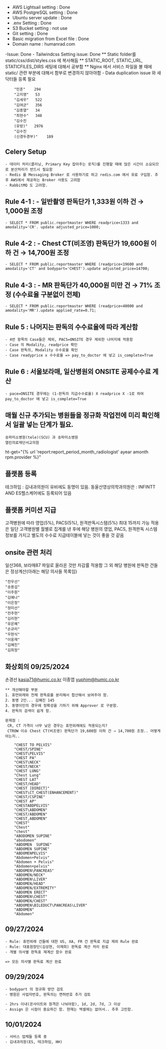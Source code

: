 - AWS Lightsail setting : Done
- AWS PostgreSQL setting : Done
- Ubuntu server update : Done
- .env Setting : Done
- S3 Bucket setting : not use
- Git setting : Done
- Basic migration from Excel file : Done
- Domain name : humanrad.com


-Issue: Done
    - Tailwindcss Setting issue: Done
        ** Static folder를 static/css/dist/styles.css 에 복사해둠
        ** STATIC_ROOT, STATIC_URL, STATICFILES_DIRS 세팅에 대해서 공부함
        ** Nginx  에서 서비스 파일을 볼 때에 static/ 관련 부분에 대해서 함부로 변경하지 않아야함
    - Data duplication issue 와 새 닥터들 등록 필요       
        
        "민훈"	294
        "고지영"	53
        "김세우"	522
        "김여군"	356
        "김종열"	34
        "최현수"	348
        "김수진
        (유방)"	2976
        "김수진
        (신경두경부)"	189

## Celery Setup ##
    - 데이터 처리(클리닝, Primary Key 잡아주는 로직)를 진행할 때에 많은 시간이 소요되므로 분산처리가 반드시 필요함
    - Redis 를 Messaging Broker 로 사용하기로 하고 redis.com 에서 유료 구입함. 추후 AWS에서 제공하는 Broker 사용도 고려함
    - RabbitMQ 도 고려함.
    
## Rule 4-1 : - 일반촬영 판독단가 1,333원 이하 건 → 1,000원 조정 
    - SELECT * FROM public.reportmaster WHERE readprice<1333 and amodality='CR'. update adjusted_price=1000;

## Rule 4-2 : - Chest CT(비조영) 판독단가 19,600원 이하 건 → 14,700원 조정
    - SELECT * FROM public.reportmaster WHERE (readprice<19600 and amodality='CT' and bodypart='CHEST').update adjusted_price=14700;

## Rule 4-3 : - MR 판독단가 40,000원 미만 건 → 71% 조정 (수수료율 구분없이 전체)
    - SELECT * FROM public.reportmaster WHERE (readprice<40000 and amodality='MR').update applied_rate=0.71;

## Rule 5 : 나머지는 판독의 수수료율에 따라 계산함
    - 4번 항목의 Case들은 제외, PACS=ONSITE 경우 제외한 나머지에 적용함
    - Case 의 Modality, readprice 확인
    - Case 판독의, Modality 수수료율 확인
    - Case readyprice x 수수료율 => pay_to_doctor 에 넣고 is_complete=True


## Rule 6 : 서울보라매, 일산병원외 ONSITE 공제수수료 계산
    - pace=ONSITE 경우에는 (1-판독의 지급수수료율) X readprice X -1로 하여  pay_to_doctor 에 넣고 is_complete=True


## 매월 신규 추가되는 병원들을 정규화 작업전에 미리 확인해서 일괄 넣는 단계가 필요.
    송파미소병원(tele)(SCU) 과 송파미소병원
    열린의료재단서교의원

ht-get="{% url 'report:report_period_month_radiologist' ayear amonth rpm.provider %}"

## 플랫폼 등록
테크하임 : 김내과의원이 유비에도 동명이 있음.
동울산영상의학과의원은 : INFINTT AND ES헬스케어에도 등록되어 있음

## 플랫폼 커미션 지급 ##
고객병원에 따라 영업(5%), PACS(5%), 원격판독시스템(5%) 최대 15까지 가능
적용은 일단 고객병원별 월별로 집계를 낸 후에 해당 병원의 영업, PACS, 원격판독 시스템 정보를 가지고 별도의 수수료 지급테이블에 넣는 것이 좋을 것 같음

## onsite 관련 처리 ##
일산368, 보라매87 파일로 올라온 것만 차감률 적용함
그 외 해당 병원에 판독한 건들은 정상계산(아래는 해당 의사들 목록임)

    "전우선"
    "송용섭"
    "이주원"
    "김예나"
    "이은정"
    "정미선"
    "전주현"
    "김리현"
    "유은혜"
    "손규리"
    "우현식"
    "이웅재"
    "김혜진"
    "김희정"

## 화상회의 09/25/2024 ##

  손경선 kasia71@humic.co.kr
  이종엽 yuphim@humic.co.kr

    ** 개선해야할 부분
    1. 휴먼외래와 전체 판독료를 분리해서 합산해서 보여주야 함.
    2. 동명 2인... 김혜진 145
    3. 동명이인의 경우에 정확성을 기하기 위해 Approver 로 구분함.
    4. 판독의 검색이 쉽게 함.

    문제점 : 
     CR, CT 가격이 너무 낮은 경우는 휴먼외래에도 적용되는지? 
     CTROW 이슈 Chest CT(비조영) 판독단가 19,600원 이하 건 → 14,700원 조정.. 어떻게 아는지.. 

        "CHEST TO PELVIS"
        "CHEST/SPINE"
        "CHEST\PELVIS"
        "CHEST PA"
        "CHEST\NECK"
        "CHEST/NECK"
        "CHEST LUNG"
        "Chest Lung"
        "CHEST LAT"
        "CHEST/HEAD"
        "CHEST [DIRECT]"
        "CHEST\CT_CHEST(ENHANCEMENT)"
        "CHEST/CSPINE"
        "CHEST AP"
        "CHESTABDPELVIS"
        "CHEST\ABDOMEN"
        "CHEST/ABDOMEN"
        "CHEST,ABDOMEN"
        "CHEST"
        "Chest"
        "chest"
        "ABODOMEN SUPINE"
        "abodomen"
        "ABDOMEN  SUPINE"
        "ABDOMEN SUPINE"
        "ABDOMENPELVIS"
        "Abdomen+Pelvis"
        "Abdomen + Pelvis"
        "Abdomen+pelvis"
        "ABDOMEN\PANCREAS"
        "ABDOMEN/NECK"
        "ABDOMEN\LIVER"
        "ABDOMEN/HEAD"
        "ABDOMEN/EXTREMITY"
        "ABDOMEN ERECT"
        "ABDOMEN\CHEST"
        "ABDOMEN/CHEST"
        "ABDOMEN\BILEDUCT\PANCREAS\LIVER"
        "ABDOMEN"
        "Abdomen"

## 09/27/2024 ##
    
    - Rule: 휴먼외래 건들에 대한 US, XA, FR 건 판독료 지급 제외 Rule 완료 
    - Rule: 대표원장단(김성현, 이재희) 판독료 계산 처리 완료
    - 개별 의사별 판독표 재계산 함수 완료
    
    => 모든 의사별 판독료 계산 완료
    
## 09/29/2024 ##
    - bodypart 의 정규화 방안 검토
    - 병원은 사업자번호, 판독의는 면허번호 추가 검토

    - 2hrs 이내(온사이트와 원격은 나눠야함), 1d, 2d, 7d, 그 이상 
    - Assign 은 시점이 중요하긴 함. 현재는 엑셀에는 없어서.. 추후 고민함.

## 10/01/2024 ##
    - 서비스 업체들 등록 중
    - 김내과의원(ES, 테크하임, HH)
    
